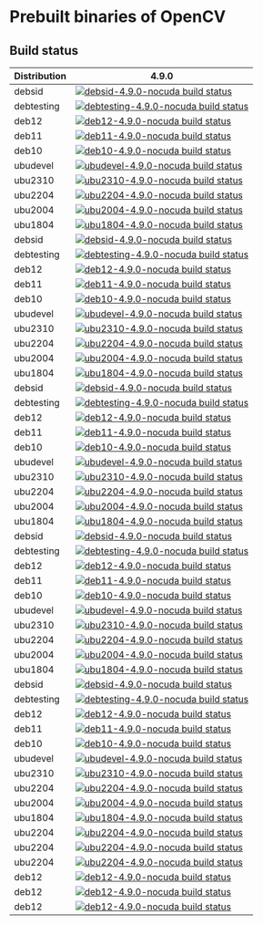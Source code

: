 <!-- SPDX-License-Identifier: Apache-2.0 -->

# Prebuilt binaries of OpenCV

## Build status

| Distribution | 4.9.0 |
| ------------ | ----- |
| debsid | [![debsid-4.9.0-nocuda build status](https://github.com/ethanc8/titanian-ci-opencv/actions/workflows/debsid-4.9.0-nocuda.yml/badge.svg)](https://github.com/ethanc8/titanian-ci-opencv/actions/workflows/debsid-4.9.0-nocuda.yml) |
| debtesting | [![debtesting-4.9.0-nocuda build status](https://github.com/ethanc8/titanian-ci-opencv/actions/workflows/debtesting-4.9.0-nocuda.yml/badge.svg)](https://github.com/ethanc8/titanian-ci-opencv/actions/workflows/debtesting-4.9.0-nocuda.yml) |
| deb12 | [![deb12-4.9.0-nocuda build status](https://github.com/ethanc8/titanian-ci-opencv/actions/workflows/deb12-4.9.0-nocuda.yml/badge.svg)](https://github.com/ethanc8/titanian-ci-opencv/actions/workflows/deb12-4.9.0-nocuda.yml) |
| deb11 | [![deb11-4.9.0-nocuda build status](https://github.com/ethanc8/titanian-ci-opencv/actions/workflows/deb11-4.9.0-nocuda.yml/badge.svg)](https://github.com/ethanc8/titanian-ci-opencv/actions/workflows/deb11-4.9.0-nocuda.yml) |
| deb10 | [![deb10-4.9.0-nocuda build status](https://github.com/ethanc8/titanian-ci-opencv/actions/workflows/deb10-4.9.0-nocuda.yml/badge.svg)](https://github.com/ethanc8/titanian-ci-opencv/actions/workflows/deb10-4.9.0-nocuda.yml) |
| ubudevel | [![ubudevel-4.9.0-nocuda build status](https://github.com/ethanc8/titanian-ci-opencv/actions/workflows/ubudevel-4.9.0-nocuda.yml/badge.svg)](https://github.com/ethanc8/titanian-ci-opencv/actions/workflows/ubudevel-4.9.0-nocuda.yml) |
| ubu2310 | [![ubu2310-4.9.0-nocuda build status](https://github.com/ethanc8/titanian-ci-opencv/actions/workflows/ubu2310-4.9.0-nocuda.yml/badge.svg)](https://github.com/ethanc8/titanian-ci-opencv/actions/workflows/ubu2310-4.9.0-nocuda.yml) |
| ubu2204 | [![ubu2204-4.9.0-nocuda build status](https://github.com/ethanc8/titanian-ci-opencv/actions/workflows/ubu2204-4.9.0-nocuda.yml/badge.svg)](https://github.com/ethanc8/titanian-ci-opencv/actions/workflows/ubu2204-4.9.0-nocuda.yml) |
| ubu2004 | [![ubu2004-4.9.0-nocuda build status](https://github.com/ethanc8/titanian-ci-opencv/actions/workflows/ubu2004-4.9.0-nocuda.yml/badge.svg)](https://github.com/ethanc8/titanian-ci-opencv/actions/workflows/ubu2004-4.9.0-nocuda.yml) |
| ubu1804 | [![ubu1804-4.9.0-nocuda build status](https://github.com/ethanc8/titanian-ci-opencv/actions/workflows/ubu1804-4.9.0-nocuda.yml/badge.svg)](https://github.com/ethanc8/titanian-ci-opencv/actions/workflows/ubu1804-4.9.0-nocuda.yml) |
| debsid | [![debsid-4.9.0-nocuda build status](https://github.com/ethanc8/titanian-ci-opencv/actions/workflows/debsid-4.9.0-nocuda.yml/badge.svg)](https://github.com/ethanc8/titanian-ci-opencv/actions/workflows/debsid-4.9.0-nocuda.yml) |
| debtesting | [![debtesting-4.9.0-nocuda build status](https://github.com/ethanc8/titanian-ci-opencv/actions/workflows/debtesting-4.9.0-nocuda.yml/badge.svg)](https://github.com/ethanc8/titanian-ci-opencv/actions/workflows/debtesting-4.9.0-nocuda.yml) |
| deb12 | [![deb12-4.9.0-nocuda build status](https://github.com/ethanc8/titanian-ci-opencv/actions/workflows/deb12-4.9.0-nocuda.yml/badge.svg)](https://github.com/ethanc8/titanian-ci-opencv/actions/workflows/deb12-4.9.0-nocuda.yml) |
| deb11 | [![deb11-4.9.0-nocuda build status](https://github.com/ethanc8/titanian-ci-opencv/actions/workflows/deb11-4.9.0-nocuda.yml/badge.svg)](https://github.com/ethanc8/titanian-ci-opencv/actions/workflows/deb11-4.9.0-nocuda.yml) |
| deb10 | [![deb10-4.9.0-nocuda build status](https://github.com/ethanc8/titanian-ci-opencv/actions/workflows/deb10-4.9.0-nocuda.yml/badge.svg)](https://github.com/ethanc8/titanian-ci-opencv/actions/workflows/deb10-4.9.0-nocuda.yml) |
| ubudevel | [![ubudevel-4.9.0-nocuda build status](https://github.com/ethanc8/titanian-ci-opencv/actions/workflows/ubudevel-4.9.0-nocuda.yml/badge.svg)](https://github.com/ethanc8/titanian-ci-opencv/actions/workflows/ubudevel-4.9.0-nocuda.yml) |
| ubu2310 | [![ubu2310-4.9.0-nocuda build status](https://github.com/ethanc8/titanian-ci-opencv/actions/workflows/ubu2310-4.9.0-nocuda.yml/badge.svg)](https://github.com/ethanc8/titanian-ci-opencv/actions/workflows/ubu2310-4.9.0-nocuda.yml) |
| ubu2204 | [![ubu2204-4.9.0-nocuda build status](https://github.com/ethanc8/titanian-ci-opencv/actions/workflows/ubu2204-4.9.0-nocuda.yml/badge.svg)](https://github.com/ethanc8/titanian-ci-opencv/actions/workflows/ubu2204-4.9.0-nocuda.yml) |
| ubu2004 | [![ubu2004-4.9.0-nocuda build status](https://github.com/ethanc8/titanian-ci-opencv/actions/workflows/ubu2004-4.9.0-nocuda.yml/badge.svg)](https://github.com/ethanc8/titanian-ci-opencv/actions/workflows/ubu2004-4.9.0-nocuda.yml) |
| ubu1804 | [![ubu1804-4.9.0-nocuda build status](https://github.com/ethanc8/titanian-ci-opencv/actions/workflows/ubu1804-4.9.0-nocuda.yml/badge.svg)](https://github.com/ethanc8/titanian-ci-opencv/actions/workflows/ubu1804-4.9.0-nocuda.yml) |
| debsid | [![debsid-4.9.0-nocuda build status](https://github.com/ethanc8/titanian-ci-opencv/actions/workflows/debsid-4.9.0-nocuda.yml/badge.svg)](https://github.com/ethanc8/titanian-ci-opencv/actions/workflows/debsid-4.9.0-nocuda.yml) |
| debtesting | [![debtesting-4.9.0-nocuda build status](https://github.com/ethanc8/titanian-ci-opencv/actions/workflows/debtesting-4.9.0-nocuda.yml/badge.svg)](https://github.com/ethanc8/titanian-ci-opencv/actions/workflows/debtesting-4.9.0-nocuda.yml) |
| deb12 | [![deb12-4.9.0-nocuda build status](https://github.com/ethanc8/titanian-ci-opencv/actions/workflows/deb12-4.9.0-nocuda.yml/badge.svg)](https://github.com/ethanc8/titanian-ci-opencv/actions/workflows/deb12-4.9.0-nocuda.yml) |
| deb11 | [![deb11-4.9.0-nocuda build status](https://github.com/ethanc8/titanian-ci-opencv/actions/workflows/deb11-4.9.0-nocuda.yml/badge.svg)](https://github.com/ethanc8/titanian-ci-opencv/actions/workflows/deb11-4.9.0-nocuda.yml) |
| deb10 | [![deb10-4.9.0-nocuda build status](https://github.com/ethanc8/titanian-ci-opencv/actions/workflows/deb10-4.9.0-nocuda.yml/badge.svg)](https://github.com/ethanc8/titanian-ci-opencv/actions/workflows/deb10-4.9.0-nocuda.yml) |
| ubudevel | [![ubudevel-4.9.0-nocuda build status](https://github.com/ethanc8/titanian-ci-opencv/actions/workflows/ubudevel-4.9.0-nocuda.yml/badge.svg)](https://github.com/ethanc8/titanian-ci-opencv/actions/workflows/ubudevel-4.9.0-nocuda.yml) |
| ubu2310 | [![ubu2310-4.9.0-nocuda build status](https://github.com/ethanc8/titanian-ci-opencv/actions/workflows/ubu2310-4.9.0-nocuda.yml/badge.svg)](https://github.com/ethanc8/titanian-ci-opencv/actions/workflows/ubu2310-4.9.0-nocuda.yml) |
| ubu2204 | [![ubu2204-4.9.0-nocuda build status](https://github.com/ethanc8/titanian-ci-opencv/actions/workflows/ubu2204-4.9.0-nocuda.yml/badge.svg)](https://github.com/ethanc8/titanian-ci-opencv/actions/workflows/ubu2204-4.9.0-nocuda.yml) |
| ubu2004 | [![ubu2004-4.9.0-nocuda build status](https://github.com/ethanc8/titanian-ci-opencv/actions/workflows/ubu2004-4.9.0-nocuda.yml/badge.svg)](https://github.com/ethanc8/titanian-ci-opencv/actions/workflows/ubu2004-4.9.0-nocuda.yml) |
| ubu1804 | [![ubu1804-4.9.0-nocuda build status](https://github.com/ethanc8/titanian-ci-opencv/actions/workflows/ubu1804-4.9.0-nocuda.yml/badge.svg)](https://github.com/ethanc8/titanian-ci-opencv/actions/workflows/ubu1804-4.9.0-nocuda.yml) |
| debsid | [![debsid-4.9.0-nocuda build status](https://github.com/ethanc8/titanian-ci-opencv/actions/workflows/debsid-4.9.0-nocuda.yml/badge.svg)](https://github.com/ethanc8/titanian-ci-opencv/actions/workflows/debsid-4.9.0-nocuda.yml) |
| debtesting | [![debtesting-4.9.0-nocuda build status](https://github.com/ethanc8/titanian-ci-opencv/actions/workflows/debtesting-4.9.0-nocuda.yml/badge.svg)](https://github.com/ethanc8/titanian-ci-opencv/actions/workflows/debtesting-4.9.0-nocuda.yml) |
| deb12 | [![deb12-4.9.0-nocuda build status](https://github.com/ethanc8/titanian-ci-opencv/actions/workflows/deb12-4.9.0-nocuda.yml/badge.svg)](https://github.com/ethanc8/titanian-ci-opencv/actions/workflows/deb12-4.9.0-nocuda.yml) |
| deb11 | [![deb11-4.9.0-nocuda build status](https://github.com/ethanc8/titanian-ci-opencv/actions/workflows/deb11-4.9.0-nocuda.yml/badge.svg)](https://github.com/ethanc8/titanian-ci-opencv/actions/workflows/deb11-4.9.0-nocuda.yml) |
| deb10 | [![deb10-4.9.0-nocuda build status](https://github.com/ethanc8/titanian-ci-opencv/actions/workflows/deb10-4.9.0-nocuda.yml/badge.svg)](https://github.com/ethanc8/titanian-ci-opencv/actions/workflows/deb10-4.9.0-nocuda.yml) |
| ubudevel | [![ubudevel-4.9.0-nocuda build status](https://github.com/ethanc8/titanian-ci-opencv/actions/workflows/ubudevel-4.9.0-nocuda.yml/badge.svg)](https://github.com/ethanc8/titanian-ci-opencv/actions/workflows/ubudevel-4.9.0-nocuda.yml) |
| ubu2310 | [![ubu2310-4.9.0-nocuda build status](https://github.com/ethanc8/titanian-ci-opencv/actions/workflows/ubu2310-4.9.0-nocuda.yml/badge.svg)](https://github.com/ethanc8/titanian-ci-opencv/actions/workflows/ubu2310-4.9.0-nocuda.yml) |
| ubu2204 | [![ubu2204-4.9.0-nocuda build status](https://github.com/ethanc8/titanian-ci-opencv/actions/workflows/ubu2204-4.9.0-nocuda.yml/badge.svg)](https://github.com/ethanc8/titanian-ci-opencv/actions/workflows/ubu2204-4.9.0-nocuda.yml) |
| ubu2004 | [![ubu2004-4.9.0-nocuda build status](https://github.com/ethanc8/titanian-ci-opencv/actions/workflows/ubu2004-4.9.0-nocuda.yml/badge.svg)](https://github.com/ethanc8/titanian-ci-opencv/actions/workflows/ubu2004-4.9.0-nocuda.yml) |
| ubu1804 | [![ubu1804-4.9.0-nocuda build status](https://github.com/ethanc8/titanian-ci-opencv/actions/workflows/ubu1804-4.9.0-nocuda.yml/badge.svg)](https://github.com/ethanc8/titanian-ci-opencv/actions/workflows/ubu1804-4.9.0-nocuda.yml) |
| debsid | [![debsid-4.9.0-nocuda build status](https://github.com/ethanc8/titanian-ci-opencv/actions/workflows/debsid-4.9.0-nocuda.yml/badge.svg)](https://github.com/ethanc8/titanian-ci-opencv/actions/workflows/debsid-4.9.0-nocuda.yml) |
| debtesting | [![debtesting-4.9.0-nocuda build status](https://github.com/ethanc8/titanian-ci-opencv/actions/workflows/debtesting-4.9.0-nocuda.yml/badge.svg)](https://github.com/ethanc8/titanian-ci-opencv/actions/workflows/debtesting-4.9.0-nocuda.yml) |
| deb12 | [![deb12-4.9.0-nocuda build status](https://github.com/ethanc8/titanian-ci-opencv/actions/workflows/deb12-4.9.0-nocuda.yml/badge.svg)](https://github.com/ethanc8/titanian-ci-opencv/actions/workflows/deb12-4.9.0-nocuda.yml) |
| deb11 | [![deb11-4.9.0-nocuda build status](https://github.com/ethanc8/titanian-ci-opencv/actions/workflows/deb11-4.9.0-nocuda.yml/badge.svg)](https://github.com/ethanc8/titanian-ci-opencv/actions/workflows/deb11-4.9.0-nocuda.yml) |
| deb10 | [![deb10-4.9.0-nocuda build status](https://github.com/ethanc8/titanian-ci-opencv/actions/workflows/deb10-4.9.0-nocuda.yml/badge.svg)](https://github.com/ethanc8/titanian-ci-opencv/actions/workflows/deb10-4.9.0-nocuda.yml) |
| ubudevel | [![ubudevel-4.9.0-nocuda build status](https://github.com/ethanc8/titanian-ci-opencv/actions/workflows/ubudevel-4.9.0-nocuda.yml/badge.svg)](https://github.com/ethanc8/titanian-ci-opencv/actions/workflows/ubudevel-4.9.0-nocuda.yml) |
| ubu2310 | [![ubu2310-4.9.0-nocuda build status](https://github.com/ethanc8/titanian-ci-opencv/actions/workflows/ubu2310-4.9.0-nocuda.yml/badge.svg)](https://github.com/ethanc8/titanian-ci-opencv/actions/workflows/ubu2310-4.9.0-nocuda.yml) |
| ubu2204 | [![ubu2204-4.9.0-nocuda build status](https://github.com/ethanc8/titanian-ci-opencv/actions/workflows/ubu2204-4.9.0-nocuda.yml/badge.svg)](https://github.com/ethanc8/titanian-ci-opencv/actions/workflows/ubu2204-4.9.0-nocuda.yml) |
| ubu2004 | [![ubu2004-4.9.0-nocuda build status](https://github.com/ethanc8/titanian-ci-opencv/actions/workflows/ubu2004-4.9.0-nocuda.yml/badge.svg)](https://github.com/ethanc8/titanian-ci-opencv/actions/workflows/ubu2004-4.9.0-nocuda.yml) |
| ubu1804 | [![ubu1804-4.9.0-nocuda build status](https://github.com/ethanc8/titanian-ci-opencv/actions/workflows/ubu1804-4.9.0-nocuda.yml/badge.svg)](https://github.com/ethanc8/titanian-ci-opencv/actions/workflows/ubu1804-4.9.0-nocuda.yml) |
| ubu2204 | [![ubu2204-4.9.0-nocuda build status](https://github.com/ethanc8/titanian-ci-opencv/actions/workflows/ubu2204-4.9.0-nocuda.yml/badge.svg)](https://github.com/ethanc8/titanian-ci-opencv/actions/workflows/ubu2204-4.9.0-nocuda.yml) |
| ubu2204 | [![ubu2204-4.9.0-nocuda build status](https://github.com/ethanc8/titanian-ci-opencv/actions/workflows/ubu2204-4.9.0-nocuda.yml/badge.svg)](https://github.com/ethanc8/titanian-ci-opencv/actions/workflows/ubu2204-4.9.0-nocuda.yml) |
| ubu2204 | [![ubu2204-4.9.0-nocuda build status](https://github.com/ethanc8/titanian-ci-opencv/actions/workflows/ubu2204-4.9.0-nocuda.yml/badge.svg)](https://github.com/ethanc8/titanian-ci-opencv/actions/workflows/ubu2204-4.9.0-nocuda.yml) |
| deb12 | [![deb12-4.9.0-nocuda build status](https://github.com/ethanc8/titanian-ci-opencv/actions/workflows/deb12-4.9.0-nocuda.yml/badge.svg)](https://github.com/ethanc8/titanian-ci-opencv/actions/workflows/deb12-4.9.0-nocuda.yml) |
| deb12 | [![deb12-4.9.0-nocuda build status](https://github.com/ethanc8/titanian-ci-opencv/actions/workflows/deb12-4.9.0-nocuda.yml/badge.svg)](https://github.com/ethanc8/titanian-ci-opencv/actions/workflows/deb12-4.9.0-nocuda.yml) |
| deb12 | [![deb12-4.9.0-nocuda build status](https://github.com/ethanc8/titanian-ci-opencv/actions/workflows/deb12-4.9.0-nocuda.yml/badge.svg)](https://github.com/ethanc8/titanian-ci-opencv/actions/workflows/deb12-4.9.0-nocuda.yml) |